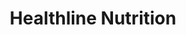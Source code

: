 ---
title: "Healthline Nutrition"
url: /vancouver/healthline-nutrition/
shop: nutrition supplements
---